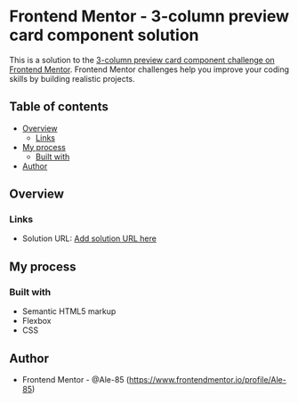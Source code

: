 # Frontend Mentor - 3-column preview card component solution

This is a solution to the [3-column preview card component challenge on Frontend Mentor](https://www.frontendmentor.io/challenges/3column-preview-card-component-pH92eAR2-). Frontend Mentor challenges help you improve your coding skills by building realistic projects. 

## Table of contents

- [Overview](#overview)
  - [Links](#links)
- [My process](#my-process)
  - [Built with](#built-with)
- [Author](#author)




## Overview



### Links

- Solution URL: [Add solution URL here](https://your-solution-url.com)


## My process

### Built with

- Semantic HTML5 markup
- Flexbox
- CSS


## Author

- Frontend Mentor - @Ale-85 (https://www.frontendmentor.io/profile/Ale-85)


